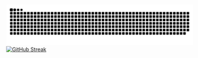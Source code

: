 <picture>
  <source media="(prefers-color-scheme: dark)" srcset="https://raw.githubusercontent.com/JustCharlay/JustCharlay/output/github-contribution-grid-snake-dark.svg">
  <source media="(prefers-color-scheme: light)" srcset="https://raw.githubusercontent.com/JustCharlay/JustCharlay/output/github-contribution-grid-snake.svg">
  <img alt="github contribution grid snake animation" src="https://raw.githubusercontent.com/JustCharlay/JustCharlay/output/github-contribution-grid-snake.svg">
</picture>
<a href="https://git.io/streak-stats"><img src="https://streak-stats.demolab.com?user=JustCharlay&hide_border=true&card_width=850&background=EB000000&stroke=2c73f2&ring=6b00da&fire=c0c3c1&currStreakNum=fffa00&sideNums=FFBF00&currStreakLabel=c0c3c1&sideLabels=c0c3c1&dates=c0c3c1&excludeDaysLabel=CCCCCC&border=CCCCCC" alt="GitHub Streak" /></a>
